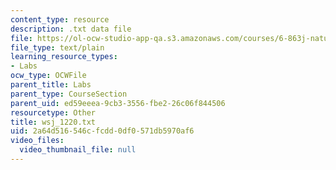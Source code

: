 ```yaml
---
content_type: resource
description: .txt data file
file: https://ol-ocw-studio-app-qa.s3.amazonaws.com/courses/6-863j-natural-language-and-the-computer-representation-of-knowledge-spring-2003/2a64d516546cfcdd0df0571db5970af6_wsj_1220.txt
file_type: text/plain
learning_resource_types:
- Labs
ocw_type: OCWFile
parent_title: Labs
parent_type: CourseSection
parent_uid: ed59eeea-9cb3-3556-fbe2-26c06f844506
resourcetype: Other
title: wsj_1220.txt
uid: 2a64d516-546c-fcdd-0df0-571db5970af6
video_files:
  video_thumbnail_file: null
---
```

